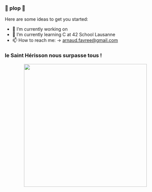 ### 🔶 plop 🔶

Here are some ideas to get you started:

- 🔭 I’m currently working on 
- 🌱 I’m currently learning C at 42 School Lausanne
- 📫 How to reach me: -> arnaud.favree@gmail.com

### le Saint Hérisson nous surpasse tous !

<div id="bottom" align="center">
  <img src="https://media.giphy.com/media/YG9ZrTpBcWt6kpsvaX/giphy.gif" width="385"/>
</div>
